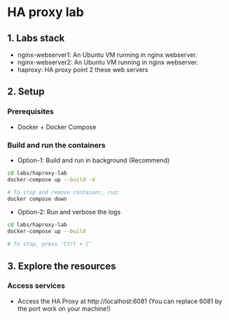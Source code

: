 # HA proxy lab

## 1. Labs stack

- nginx-webserver1: An Ubuntu VM running in nginx webserver.
- nginx-webserver2: An Ubuntu VM running in nginx webserver.
- haproxy: HA proxy point 2 these web servers

## 2. Setup

### Prerequisites

- Docker + Docker Compose

### Build and run the containers

- Option-1: Build and run in background (Recommend)

```bash
cd labs/haproxy-lab
docker-compose up --build -d

# To stop and remove contaienr, run:
docker compose down
```

- Option-2: Run and verbose the logs

```bash
cd labs/haproxy-lab
docker-compose up --build

# To stop, press 'Ctrl + C'
```

## 3. Explore the resources

### Access services

- Access the HA Proxy at http://localhost:6081 (You can replace 6081 by the port work on your machine!)
